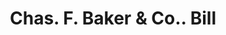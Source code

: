 ---
doi: 10.7916/D8NZ9KNJ
date_other: '1890'
date_other_textual: 1890-1899
form: printed ephemera
genre:
- Invoices
name:
- Chas. F. Baker & Co.
object_in_context_url: https://biggert.cul.columbia.edu/items/view/ave_biggert_00356
subject_hierarchical_geographic:
- Boston, Massachusetts, United States
subject_name:
- Chas. F. Baker & Co.
title: Chas. F. Baker & Co.. Bill
sort_title: Chas. F. Baker & Co.. Bill
call_number: ave_biggert_00356
coordinates:
- 42.35805555555556,-71.06361111111111
pid: ave_biggert_00356
identifiers: ave_biggert_00356
thumbnail: https://derivativo-2.library.columbia.edu/iiif/2/ldpd:344065/full/!256,256/0/native.jpg
permalink: "/biggert/ave_biggert_00356/"
layout: iiif-image-page
---